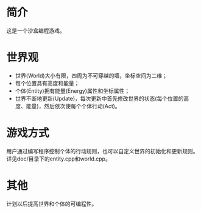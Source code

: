 # 简介
这是一个沙盒编程游戏。

# 世界观
* 世界(World)大小有限，四周为不可穿越的墙，坐标空间为二维；
* 每个位置具有高度和能量；
* 个体(Entity)拥有能量(Energy)属性和坐标属性；
* 世界不断地更新(Update)，每次更新中首先修改世界的状态(每个位置的高度、能量)，然后依次使每个个体行动(Act)。

# 游戏方式
用户通过编写程序控制个体的行动规则，也可以自定义世界的初始化和更新规则。详见doc/目录下的entity.cpp和world.cpp。

# 其他
计划以后提高世界和个体的可编程性。
